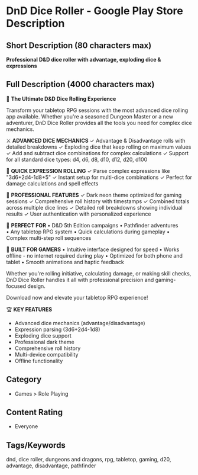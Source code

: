 # DnD Dice Roller - Google Play Store Description

## Short Description (80 characters max)
**Professional D&D dice roller with advantage, exploding dice & expressions**

## Full Description (4000 characters max)

🎲 **The Ultimate D&D Dice Rolling Experience**

Transform your tabletop RPG sessions with the most advanced dice rolling app available. Whether you're a seasoned Dungeon Master or a new adventurer, DnD Dice Roller provides all the tools you need for complex dice mechanics.

⚔️ **ADVANCED DICE MECHANICS**
✓ Advantage & Disadvantage rolls with detailed breakdowns
✓ Exploding dice that keep rolling on maximum values  
✓ Add and subtract dice combinations for complex calculations
✓ Support for all standard dice types: d4, d6, d8, d10, d12, d20, d100

🚀 **QUICK EXPRESSION ROLLING**
✓ Parse complex expressions like "3d6+2d4-1d8+5"
✓ Instant setup for multi-dice combinations
✓ Perfect for damage calculations and spell effects

💎 **PROFESSIONAL FEATURES**
✓ Dark neon theme optimized for gaming sessions
✓ Comprehensive roll history with timestamps
✓ Combined totals across multiple dice lines
✓ Detailed roll breakdowns showing individual results
✓ User authentication with personalized experience

🎯 **PERFECT FOR**
• D&D 5th Edition campaigns
• Pathfinder adventures  
• Any tabletop RPG system
• Quick calculations during gameplay
• Complex multi-step roll sequences

📱 **BUILT FOR GAMERS**
• Intuitive interface designed for speed
• Works offline - no internet required during play
• Optimized for both phone and tablet
• Smooth animations and haptic feedback

Whether you're rolling initiative, calculating damage, or making skill checks, DnD Dice Roller handles it all with professional precision and gaming-focused design.

Download now and elevate your tabletop RPG experience!

🏆 **KEY FEATURES**
- Advanced dice mechanics (advantage/disadvantage)
- Expression parsing (3d6+2d4-1d8)
- Exploding dice support
- Professional dark theme
- Comprehensive roll history
- Multi-device compatibility
- Offline functionality

## Category
- Games > Role Playing

## Content Rating
- Everyone

## Tags/Keywords
dnd, dice roller, dungeons and dragons, rpg, tabletop, gaming, d20, advantage, disadvantage, pathfinder